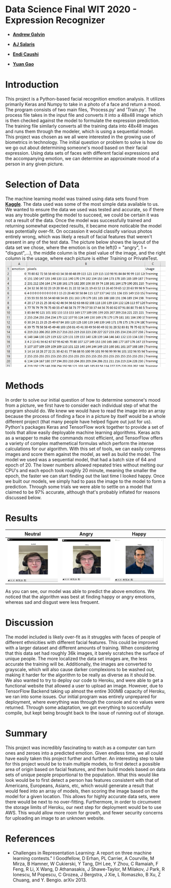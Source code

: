 Data Science Final WIT 2020 - Expression Recognizer
========

* __[Andrew Galvin](https://github.com/andrewgalvin)__

* __[AJ Salaris](https://github.com/Oracle331)__

* __[Endi Caushi](https://github.com/mrendi29)__

* __[Yuan Gao](https://github.com/yuanionrings)__

Introduction
========
This project is a Python-based facial recognition emotion analysis. It utilizes primarily Keras and Numpy to take in a photo of a face and return a mood. The program consists of two main files, 'Process.py' and 'Train.py'. The process file takes in the input file and converts it into a 48x48 image which is then checked against the model to formulate the expression prediction. The training file similarly converts all the training data into 48x48 images and runs them through the modeler, which is using a sequential model. \
This project was chosen as we all were interested in the growing use of biometrics in technology. The initial question or problem to solve is how do we go out about determining someone's mood based on their facial expression. Using data sets of faces with different facial expressions and the accompanying emotion, we can determine an approximate mood of a person in any given picture. 


Selection of Data
========
The machine learning model was trained using data sets found from __[Kaggle](https://www.kaggle.com/c/challenges-in-representation-learning-facial-expression-recognition-challenge)__. The data used was some of the most simple data available to us. We wanted to ensure the data we used was tested and accurate, so if there was any trouble getting the model to succeed, we could be certain it was not a result of the data. Once the model was successfully trained and returning somewhat expected results, it became more noticable the model was potentially over-fit. On occassion it would classify various photos entirely wrong, which was likely a result of facial features that weren't present in any of the test data. The picture below shows the layout of the data set we chose, where the emotion is on the left(0 = "angry", 1 = "disgust",...), the middle column is the pixel value of the image, and the right column is the usage, where each picture is either Training or PrivateTest. \
![dataset](emotiondataset.png)

Methods
========
In order to solve our initial question of how to determine someone's mood from a picture, we first have to consider each individual step of what the program should do. We knew we would have to read the image into an array because the process of finding a face in a picture by itself would be a whole different project (that many people have helped figure out just for us). Python's packages Keras and TensorFlow work together to provide a set of tools that allow easily deployable machine learning algorithms. Keras acts as a wrapper to make the commands most efficient, and TensorFlow offers a variety of complex mathemetical formulas which perform the intense calculations for our algorithm. With this set of tools, we can easily compress images and score them against the model, as well as build the model. The model we used was a sequential model, that had a batch size of 64 and epoch of 20. The lower numbers allowed repeated tries without melting our CPU's and each epoch took roughly 20 minute, meaning the smaller the epoch, the faster we can start finding out the last time I looked happy. Once we built our models, we simply had to pass the image to the model to form a prediction. Through some trials we were able to settle on a model that claimed to be 97% accurate, although that's probably inflated for reasons discussed below.

Results
========
|Neutral|Angry|Happy|
|----|----|----|
|![neutralaj](neutralaj.jpg)|![angryaj](angryaj.jpg)|![happymemo](happymemo.jpg)|

As you can see, our model was able to predict the above emotions. We noticed that the algorithm was best at finding happy or angry emotions, whereas sad and disgust were less frequent. 

Discussion
========
The model included is likely over-fit as it struggles with faces of people of different ethnicities with different facial features. This could be improved with a larger dataset and different amounts of training. When considering that this data set had roughly 36k images, it barely scratches the surface of unique people. The more localized the data set images are, the less accurate the training will be. Additionally, the images are converted to grayscale, which will also cause darker complexions to be washed out, making it harder for the algorithm to be really as diverse as it should be. \
We also wanted to try to deploy our code to Heroku, and were able to get a functional website that allowed a user to upload an image. However, due to TensorFlow Backend taking up almost the entire 300MB capacity of Heroku, we ran into some issues. Our initial program was entirely unprepared for deployment, where everything was through the console and no values were returned. Through some adaptation, we got everything to succesfully compile, but kept being brought back to the issue of running out of storage. 

Summary
========
This project was incredibly fascinating to watch as a computer can turn ones and zeroes into a predicted emotion. Given endless time, we all could have easily taken this project further and further. An interesting step to take for this project would be to train multiple models, to first detect a possible area of origin based on facial features, and then build models based on data sets of unique people proportional to the population. What this would like look would be to first detect a person has features consistent with that of Americans, Europeans, Asians, etc, which would generate a result that would feed into an array of models, then scoring the image based on the model for a given location. This allows for highly accurate data sets, were there would be next to no over-fitting. Furthermore, in order to circumvent the storage limits of Heroku, our next step for deployment would be to use AWS. This would allow more room for growth, and fewer security concerns for uploading an image to an unknown website.

References
========
* Challenges in Representation Learning: A report on three machine learning
contests." I Goodfellow, D Erhan, PL Carrier, A Courville, M Mirza, B
Hamner, W Cukierski, Y Tang, DH Lee, Y Zhou, C Ramaiah, F Feng, R Li,
X Wang, D Athanasakis, J Shawe-Taylor, M Milakov, J Park, R Ionescu,
M Popescu, C Grozea, J Bergstra, J Xie, L Romaszko, B Xu, Z Chuang, and
Y. Bengio. arXiv 2013.
